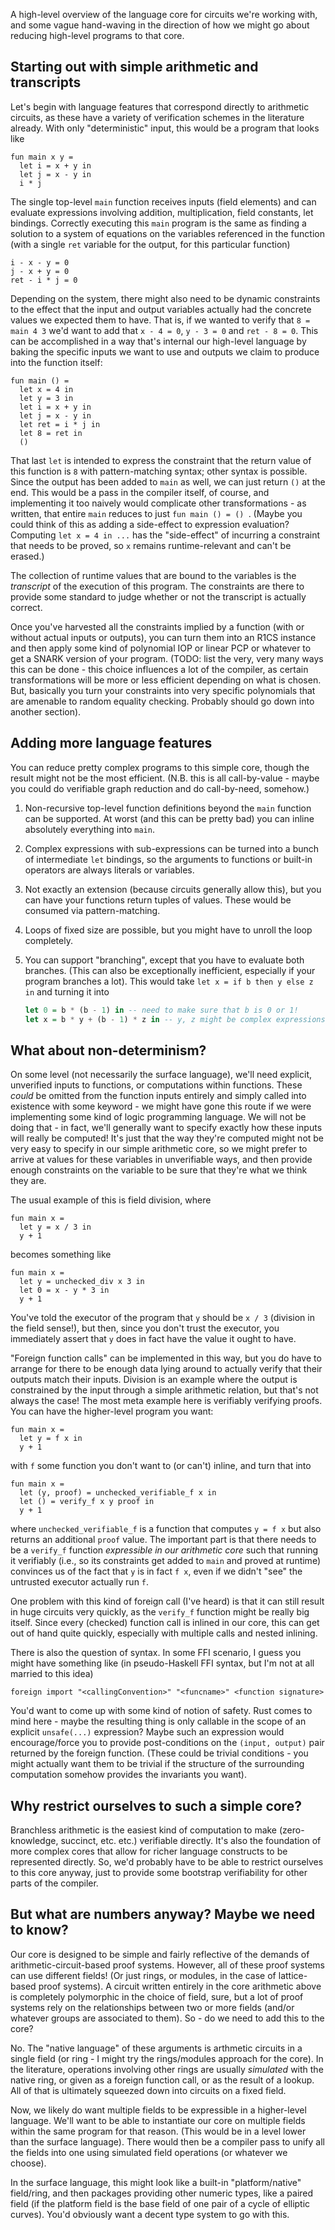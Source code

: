 A high-level overview of the language core for circuits we're working with, and
some vague hand-waving in the direction of how we might go about reducing
high-level programs to that core.

## Starting out with simple arithmetic and transcripts

Let's begin with language features that correspond directly to arithmetic
circuits, as these have a variety of verification schemes in the literature
already. With only "deterministic" input, this would be a program that looks
like

```
fun main x y =
  let i = x + y in
  let j = x - y in
  i * j
```

The single top-level `main` function receives inputs (field elements) and can
evaluate expressions involving addition, multiplication, field constants, let
bindings. Correctly executing this `main` program is the same as finding a
solution to a system of equations on the variables referenced in the function
(with a single `ret` variable for the output, for this particular function)

```
i - x - y = 0
j - x + y = 0
ret - i * j = 0
```

Depending on the system, there might also need to be dynamic constraints to the
effect that the input and output variables actually had the concrete values we
expected them to have. That is, if we wanted to verify that `8 = main 4 3` we'd
want to add that `x - 4 = 0`, `y - 3 = 0` and `ret - 8 = 0`. This can be
accomplished in a way that's internal our high-level language by baking the
specific inputs we want to use and outputs we claim to produce into the function
itself:

```
fun main () =
  let x = 4 in
  let y = 3 in
  let i = x + y in
  let j = x - y in
  let ret = i * j in
  let 8 = ret in
  ()
```

That last `let` is intended to express the constraint that the return value of
this function is `8` with pattern-matching syntax; other syntax is possible.
Since the output has been added to `main` as well, we can just return `()` at
the end. This would be a pass in the compiler itself, of course, and
implementing it too naively would complicate other transformations - as written,
that entire `main` reduces to just `fun main () = () `. (Maybe you could think
of this as adding a side-effect to expression evaluation? Computing `let x = 4
in ...` has the "side-effect" of incurring a constraint that needs to be proved,
so `x` remains runtime-relevant and can't be erased.)

The collection of runtime values that are bound to the variables is the
*transcript* of the execution of this program. The constraints are there to
provide some standard to judge whether or not the transcript is actually
correct.

Once you've harvested all the constraints implied by a function (with or without
actual inputs or outputs), you can turn them into an R1CS instance and then
apply some kind of polynomial IOP or linear PCP or whatever to get a SNARK
version of your program. (TODO: list the very, very many ways this can be done -
this choice influences a lot of the compiler, as certain transformations will be
more or less efficient depending on what is chosen. But, basically you turn your
constraints into very specific polynomials that are amenable to random equality
checking. Probably should go down into another section).

## Adding more language features

You can reduce pretty complex programs to this simple core, though the result
might not be the most efficient. (N.B. this is all call-by-value - maybe you
could do verifiable graph reduction and do call-by-need, somehow.)

1. Non-recursive top-level function definitions beyond the `main` function can
   be supported. At worst (and this can be pretty bad) you can inline absolutely
   everything into `main`.
2. Complex expressions with sub-expressions can be turned into a bunch of
   intermediate `let` bindings, so the arguments to functions or built-in
   operators are always literals or variables.
3. Not exactly an extension (because circuits generally allow this), but you can
   have your functions return tuples of values. These would be consumed via
   pattern-matching.
4. Loops of fixed size are possible, but you might have to unroll the loop
   completely.
5. You can support "branching", except that you have to evaluate both branches.
   (This can also be exceptionally inefficient, especially if your program
   branches a lot). This would take `let x = if b then y else z in` and turning
   it into
   
   ```haskell
   let 0 = b * (b - 1) in -- need to make sure that b is 0 or 1!
   let x = b * y + (b - 1) * z in -- y, z might be complex expressions themselves
   ```

## What about non-determinism?

On some level (not necessarily the surface language), we'll need explicit,
unverified inputs to functions, or computations within functions. These *could*
be omitted from the function inputs entirely and simply called into existence
with some keyword - we might have gone this route if we were implementing some
kind of logic programming language. We will not be doing that - in fact, we'll
generally want to specify exactly how these inputs will really be computed! It's
just that the way they're computed might not be very easy to specify in our
simple arithmetic core, so we might prefer to arrive at values for these
variables in unverifiable ways, and then provide enough constraints on the
variable to be sure that they're what we think they are.

The usual example of this is field division, where

```
fun main x =
  let y = x / 3 in
  y + 1
```

becomes something like

```
fun main x =
  let y = unchecked_div x 3 in
  let 0 = x - y * 3 in
  y + 1
```

You've told the executor of the program that `y` should be `x / 3` (division in
the field sense!), but then, since you don't trust the executor, you immediately
assert that `y` does in fact have the value it ought to have.

"Foreign function calls" can be implemented in this way, but you do have to
arrange for there to be enough data lying around to actually verify that their
outputs match their inputs. Division is an example where the output is
constrained by the input through a simple arithmetic relation, but that's not
always the case! The most meta example here is verifiably verifying proofs. You
can have the higher-level program you want:

```
fun main x =
  let y = f x in
  y + 1
```

with `f` some function you don't want to (or can't) inline, and turn that into

```
fun main x =
  let (y, proof) = unchecked_verifiable_f x in
  let () = verify_f x y proof in
  y + 1
```

where `unchecked_verifiable_f` is a function that computes `y = f x` but also
returns an additional `proof` value. The important part is that there needs to
be a `verify_f` function *expressible in our arithmetic core* such that running
it verifiably (i.e., so its constraints get added to `main` and proved at
runtime) convinces us of the fact that `y` is in fact `f x`, even if we didn't
"see" the untrusted executor actually run `f`.

One problem with this kind of foreign call (I've heard) is that it can still
result in huge circuits very quickly, as the `verify_f` function might be really
big itself. Since every (checked) function call is inlined in our core, this can
get out of hand quite quickly, especially with multiple calls and nested
inlining.

There is also the question of syntax. In some FFI scenario, I guess you might
have something like (in pseudo-Haskell FFI syntax, but I'm not at all married to
this idea)

```
foreign import "<callingConvention>" "<funcname>" <function signature>
```

You'd want to come up with some kind of notion of safety. Rust comes to mind
here - maybe the resulting thing is only callable in the scope of an explicit
`unsafe(...)` expression? Maybe such an expression would encourage/force you to
provide post-conditions on the `(input, output)` pair returned by the foreign
function. (These could be trivial conditions - you might actually want them to
be trivial if the structure of the surrounding computation somehow provides the
invariants you want).

## Why restrict ourselves to such a simple core?

Branchless arithmetic is the easiest kind of computation to make
(zero-knowledge, succinct, etc. etc.) verifiable directly. It's also the
foundation of more complex cores that allow for richer language constructs to be
represented directly. So, we'd probably have to be able to restrict ourselves to
this core anyway, just to provide some bootstrap verifiability for other parts
of the compiler.

## But what are numbers anyway? Maybe we need to know?

Our core is designed to be simple and fairly reflective of the demands of
arithmetic-circuit-based proof systems. However, all of these proof systems can
use different fields! (Or just rings, or modules, in the case of lattice-based
proof systems). A circuit written entirely in the core arithmetic above is
completely polymorphic in the choice of field, sure, but a lot of proof systems
rely on the relationships between two or more fields (and/or whatever groups are
associated to them). So - do we need to add this to the core?

No. The "native language" of these arguments is arthmetic circuits in a single
field (or ring - I might try the rings/modules approach for the core). In the
literature, operations involving other rings are usually *simulated* with the
native ring, or given as a foreign function call, or as the result of a lookup.
All of that is ultimately squeezed down into circuits on a fixed field.

Now, we likely do want multiple fields to be expressible in a higher-level
language. We'll want to be able to instantiate our core on multiple fields
within the same program for that reason. (This would be in a level lower than
the surface language). There would then be a compiler pass to unify all the
fields into one using simulated field operations (or whatever we choose).

In the surface language, this might look like a built-in "platform/native"
field/ring, and then packages providing other numeric types, like a paired field
(if the platform field is the base field of one pair of a cycle of elliptic
curves). You'd obviously want a decent type system to go with this.
